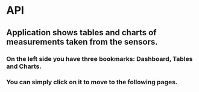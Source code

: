 # API
## Application shows tables and charts of measurements taken from the sensors.


### On the left side you have three bookmarks: Dashboard, Tables and Charts.
### You can simply click on it to move to the following pages.
